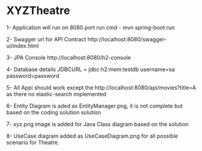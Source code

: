 # XYZTheatre

1- Application will run on 8080 port run cmd - mvn spring-boot:run

2- Swagger url for API Contract http://localhost:8080/swagger-ui/index.html

3- JPA Console http://localhost:8080/h2-console

4- Database details
    JDBCURL = jdbc:h2:mem:testdb
    username=sa
    password=password

5- All Appi should work except the http://localhost:8080/api/movies?title=A as there no elastic-search implemented 

6- Entity Diagram is aded as EntityManager.png, it is not complete but based on the coding solution solution

7- xyz.png image is added for Java Class diagram based on the solution

8- UseCase diagram added as UseCaseDiagram.png for all possible scenario for Theatre.
